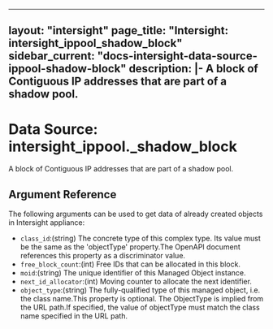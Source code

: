 
---
layout: "intersight"
page_title: "Intersight: intersight_ippool_shadow_block"
sidebar_current: "docs-intersight-data-source-ippool-shadow-block"
description: |-
A block of Contiguous IP addresses that are part of a shadow pool.
---

# Data Source: intersight_ippool._shadow_block
A block of Contiguous IP addresses that are part of a shadow pool.
## Argument Reference
The following arguments can be used to get data of already created objects in Intersight appliance:
* `class_id`:(string) The concrete type of this complex type. Its value must be the same as the 'objectType' property.The OpenAPI document references this property as a discriminator value. 
* `free_block_count`:(int) Free IDs that can be allocated in this block. 
* `moid`:(string) The unique identifier of this Managed Object instance. 
* `next_id_allocator`:(int) Moving counter to allocate the next identifier. 
* `object_type`:(string) The fully-qualified type of this managed object, i.e. the class name.This property is optional. The ObjectType is implied from the URL path.If specified, the value of objectType must match the class name specified in the URL path. 
